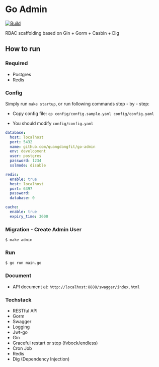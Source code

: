 # Go Admin
[![Build](https://github.com/quangdangfit/go-admin/workflows/master/badge.svg)](https://github.com/quangdangfit/go-admin/actions)

RBAC scaffolding based on Gin + Gorm + Casbin + Dig


## How to run

### Required

- Postgres
- Redis

### Config
Simply run `make startup`, or run following commands step - by - step:
- Copy config file: `cp config/config.sample.yaml config/config.yaml`
  

- You should modify `config/config.yaml`

```yaml
database:
  host: localhost
  port: 5432
  name: github.com/quangdangfit/go-admin
  env: development
  user: postgres
  password: 1234
  sslmode: disable

redis:
  enable: true
  host: localhost
  port: 6397
  password:
  database: 0

cache:
  enable: true
  expiry_time: 3600
```

### Migration - Create Admin User
```shell script
$ make admin
```

### Run
```shell script
$ go run main.go 
```

### Document
* API document at: `http://localhost:8888/swagger/index.html`

### Techstack
- RESTful API
- Gorm
- Swagger
- Logging
- Jwt-go
- Gin
- Graceful restart or stop (fvbock/endless)
- Cron Job
- Redis
- Dig (Dependency Injection)